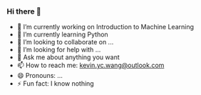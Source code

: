 ### Hi there 👋

<!--
**kevin56348/kevin56348** is a ✨ _special_ ✨ repository because its `README.md` (this file) appears on your GitHub profile.

Here are some ideas to get you started:
-->

- 🔭 I’m currently working on Introduction to Machine Learning
- 🌱 I’m currently learning Python 
- 👯 I’m looking to collaborate on ...
- 🤔 I’m looking for help with ...
- 💬 Ask me about anything you want
- 📫 How to reach me: kevin.yc.wang@outlook.com
- 😄 Pronouns: ...
- ⚡ Fun fact: I know nothing

